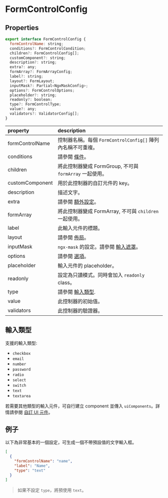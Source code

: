 # FormControlConfig

## Properties

```javascript
export interface FormControlConfig {
  formControlName: string;
  conditions?: FormControlCondition;
  children?: FormControlConfig[];
  customComponent?: string;
  description?: string;
  extra?: any;
  formArray?: FormArrayConfig;
  label?: string;
  layout?: FormLayout;
  inputMask?: Partial<NgxMaskConfig>;
  options?: FormControlOptions;
  placeholder?: string;
  readonly?: boolean;
  type?: FormControlType;
  value?: any;
  validators?: ValidatorConfig[];
}
```

[條件]: ../../v5/conditions/conditions_zh-TW.md
[額外設定]: ../../v5/extra/extra_zh-TW.md
[佈局]: ../../v5/styling/styling_zh-TW.md#佈局
[輸入遮罩]: ../../v5/input-mask/input-mask_zh-TW.md
[選項]: ../../v5/options/options_zh-TW.md

| property        | description                                                 |
| :-------------- | :---------------------------------------------------------- |
| formControlName | 控制器名稱。每個 `FormControlConfig[]` 陣列內名稱不可重複。 |
| conditions      | 請參閱 [條件]。                                             |
| children        | 將此控制器變成 FormGroup, 不可與 `formArray` 一起使用。     |
| customComponent | 用於此控制器的自訂元件的 key。                              |
| description     | 描述文字。                                                  |
| extra           | 請參閱 [額外設定]。                                         |
| formArray       | 將此控制器變成 FormArray, 不可與 `children` 一起使用。      |
| label           | 此輸入元件的標題。                                          |
| layout          | 請參閱 [佈局]。                                             |
| inputMask       | `ngx-mask` 的設定。請參閱 [輸入遮罩]。                      |
| options         | 請參閱 [選項]。                                             |
| placeholder     | 輸入元件的 placeholder。                                    |
| readonly        | 設定為只讀模式。同時會加入 `readonly` class。               |
| type            | 請參閱 [輸入類型](#輸入類型).                            |
| value           | 此控制器的初始值。                                          |
| validators      | 此控制器的驗證器。                                          |

## 輸入類型

支援的輸入類型:

- `checkbox`
- `email`
- `number`
- `password`
- `radio`
- `select`
- `switch`
- `text`
- `textarea`

若需要其他類型的輸入元件，可自行建立 component 並傳入 `uiComponents`。詳情請參閱 [自訂 UI 元件](../../v5/custom-components/custom-components_zh-TW.md#自訂-ui-元件)。

## 例子

以下為非常基本的一個設定，可生成一個不帶預設值的文字輸入框。

```json
[
  {
    "formControlName": "name",
    "label": "Name",
    "type": "text"
  }
]
```

> 如果不設定 `type`，將預使用 `text`。

